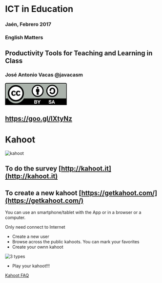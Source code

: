 # ICT in Education

### Jaén, Febrero 2017

### English Matters

## Productivity Tools for Teaching and Learning in Class

### José Antonio Vacas @javacasm

![./Licencia CC.png](./images/Licencia_CC.png)

## https://goo.gl/lXtyNz

# Kahoot

![kahoot](https://i.ytimg.com/vi/I2DeuYWJ6vI/maxresdefault.jpg)

## To do the survey [http://kahoot.it](http://kahoot.it)

## To create a new kahoot [https://getkahoot.com/](https://getkahoot.com/)

You can use an smartphone/tablet with the App or in a browser or a computer.

Only need connect to Internet

* Create a new user
* Browse across the public kahoots. You can mark your favorites
* Create your ownn kahoot

![3 types](https://kahoot.uservoice.com/assets/111680995/KahootTypes.png)
* Play your kahoot!!!

[Kahoot FAQ](https://getkahoot.com/support/faq/)
